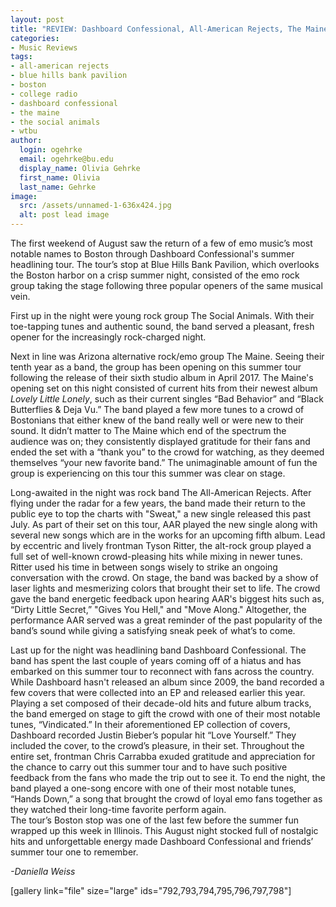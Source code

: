 ```yaml
---
layout: post
title: "REVIEW: Dashboard Confessional, All-American Rejects, The Maine, The Social"
categories:
- Music Reviews
tags:
- all-american rejects
- blue hills bank pavilion
- boston
- college radio
- dashboard confessional
- the maine
- the social animals
- wtbu
author:
  login: ogehrke
  email: ogehrke@bu.edu
  display_name: Olivia Gehrke
  first_name: Olivia
  last_name: Gehrke
image:
  src: /assets/unnamed-1-636x424.jpg
  alt: post lead image
---
```


The first weekend of August saw the return of a few of emo music’s most notable names to Boston through Dashboard Confessional's summer headlining tour. The tour’s stop at Blue Hills Bank Pavilion, which overlooks the Boston harbor on a crisp summer night, consisted of the emo rock group taking the stage following three popular openers of the same musical vein.

First up in the night were young rock group The Social Animals. With their toe-tapping tunes and authentic sound, the band served a pleasant, fresh opener for the increasingly rock-charged night.

Next in line was Arizona alternative rock/emo group The Maine. Seeing their tenth year as a band, the group has been opening on this summer tour following the release of their sixth studio album in April 2017. The Maine's opening set on this night consisted of current hits from their newest album _Lovely Little Lonely_, such as their current singles “Bad Behavior” and “Black Butterflies & Deja Vu.” The band played a few more tunes to a crowd of Bostonians that either knew of the band really well or were new to their sound. It didn’t matter to The Maine which end of the spectrum the audience was on; they consistently displayed gratitude for their fans and ended the set with a “thank you” to the crowd for watching, as they deemed themselves “your new favorite band.” The unimaginable amount of fun the group is experiencing on this tour this summer was clear on stage.

Long-awaited in the night was rock band The All-American Rejects. After flying under the radar for a few years, the band made their return to the public eye to top the charts with "Sweat," a new single released this past July. As part of their set on this tour, AAR played the new single along with several new songs which are in the works for an upcoming fifth album. Lead by eccentric and lively frontman Tyson Ritter, the alt-rock group played a full set of well-known crowd-pleasing hits while mixing in newer tunes. Ritter used his time in between songs wisely to strike an ongoing conversation with the crowd. On stage, the band was backed by a show of laser lights and mesmerizing colors that brought their set to life. The crowd gave the band energetic feedback upon hearing AAR's biggest hits such as, “Dirty Little Secret,” "Gives You Hell," and "Move Along." Altogether, the performance AAR served was a great reminder of the past popularity of the band’s sound while giving a satisfying sneak peek of what’s to come.

Last up for the night was headlining band Dashboard Confessional. The band has spent the last couple of years coming off of a hiatus and has embarked on this summer tour to reconnect with fans across the country. While Dashboard hasn't released an album since 2009, the band recorded a few covers that were collected into an EP and released earlier this year. Playing a set composed of their decade-old hits and future album tracks, the band emerged on stage to gift the crowd with one of their most notable tunes, “Vindicated.” In their aforementioned EP collection of covers, Dashboard recorded Justin Bieber’s popular hit “Love Yourself.” They included the cover, to the crowd’s pleasure, in their set. Throughout the entire set, frontman Chris Carrabba exuded gratitude and appreciation for the chance to carry out this summer tour and to have such positive feedback from the fans who made the trip out to see it. To end the night, the band played a one-song encore with one of their most notable tunes, “Hands Down,” a song that brought the crowd of loyal emo fans together as they watched their long-time favorite perform again.  
The tour’s Boston stop was one of the last few before the summer fun wrapped up this week in Illinois. This August night stocked full of nostalgic hits and unforgettable energy made Dashboard Confessional and friends’ summer tour one to remember.  

_\-Daniella Weiss_

\[gallery link="file" size="large" ids="792,793,794,795,796,797,798"\]